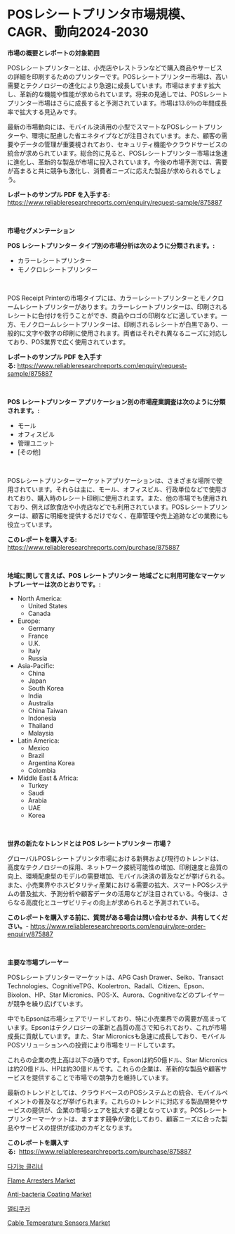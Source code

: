 <p><h1>POSレシートプリンタ市場規模、CAGR、動向2024-2030</h1></p><p><strong>市場の概要とレポートの対象範囲</strong></p>
<p><p>POSレシートプリンターとは、小売店やレストランなどで購入商品やサービスの詳細を印刷するためのプリンターです。POSレシートプリンター市場は、高い需要とテクノロジーの進化により急速に成長しています。市場はますます拡大し、革新的な機能や性能が求められています。将来の見通しでは、POSレシートプリンター市場はさらに成長すると予測されています。市場は13.6％の年間成長率で拡大する見込みです。</p><p>最新の市場動向には、モバイル決済用の小型でスマートなPOSレシートプリンターや、環境に配慮した省エネタイプなどが注目されています。また、顧客の需要やデータの管理が重要視されており、セキュリティ機能やクラウドサービスの統合が求められています。総合的に見ると、POSレシートプリンター市場は急速に進化し、革新的な製品が市場に投入されています。今後の市場予測では、需要が高まると共に競争も激化し、消費者ニーズに応えた製品が求められるでしょう。</p></p>
<p><strong>レポートのサンプル PDF を入手する:</strong> <a href="https://www.reliableresearchreports.com/enquiry/request-sample/875887">https://www.reliableresearchreports.com/enquiry/request-sample/875887</a></p>
<p>&nbsp;</p>
<p><strong>市場セグメンテーション</strong></p>
<p><strong>POS レシートプリンター タイプ別の市場分析は次のように分類されます。:</strong></p>
<p><ul><li>カラーレシートプリンター</li><li>モノクロレシートプリンター</li></ul></p>
<p>&nbsp;</p>
<p><p>POS Receipt Printerの市場タイプには、カラーレシートプリンターとモノクロームレシートプリンターがあります。カラーレシートプリンターは、印刷されるレシートに色付けを行うことができ、商品やロゴの印刷などに適しています。一方、モノクロームレシートプリンターは、印刷されるレシートが白黒であり、一般的に文字や数字の印刷に使用されます。両者はそれぞれ異なるニーズに対応しており、POS業界で広く使用されています。</p></p>
<p><strong>レポートのサンプル PDF を入手する:</strong>&nbsp;<a href="https://www.reliableresearchreports.com/enquiry/request-sample/875887">https://www.reliableresearchreports.com/enquiry/request-sample/875887</a></p>
<p>&nbsp;</p>
<p><strong> POS レシートプリンター アプリケーション別の市場産業調査は次のように分類されます。:</strong></p>
<p><ul><li>モール</li><li>オフィスビル</li><li>管理ユニット</li><li>[その他]</li></ul></p>
<p>&nbsp;</p>
<p><p>POSレシートプリンターマーケットアプリケーションは、さまざまな場所で使用されています。それらは主に、モール、オフィスビル、行政単位などで使用されており、購入時のレシート印刷に使用されます。また、他の市場でも使用されており、例えば飲食店や小売店などでも利用されています。POSレシートプリンターは、顧客に明細を提供するだけでなく、在庫管理や売上追跡などの業務にも役立っています。</p></p>
<p><strong>このレポートを購入する:</strong>&nbsp; <a href="https://www.reliableresearchreports.com/purchase/875887">https://www.reliableresearchreports.com/purchase/875887</a></p>
<p>&nbsp;</p>
<p><strong>地域に関して言えば、POS レシートプリンター 地域ごとに利用可能なマーケットプレーヤーは次のとおりです。:</strong></p>
<p><ul>
    <li>
        North America:
        <ul>
            <li>United States</li>
            <li>Canada</li>
        </ul>
    </li>
    <li>
        Europe:
        <ul>
            <li>Germany</li>
            <li>France</li>
            <li>U.K.</li>
            <li>Italy</li>
            <li>Russia</li>
        </ul>
    </li>
    <li>
        Asia-Pacific:
        <ul>
            <li>China</li>
            <li>Japan</li>
            <li>South Korea</li>
            <li>India</li>
            <li>Australia</li>
            <li>China Taiwan</li>
            <li>Indonesia</li>
            <li>Thailand</li>
            <li>Malaysia</li>
        </ul>
    </li>
    <li>
        Latin America:
        <ul>
            <li>Mexico</li>
            <li>Brazil</li>
            <li>Argentina Korea</li>
            <li>Colombia</li>
        </ul>
    </li>
    <li>
        Middle East & Africa:
        <ul>
            <li>Turkey</li>
            <li>Saudi</li>
            <li>Arabia</li>
            <li>UAE</li>
            <li>Korea</li>
        </ul>
    </li>
    </ul></p>
<p>&nbsp;</p>
<p><strong>世界の新たなトレンドとは POS レシートプリンター 市場？</strong></p>
<p><p>グローバルPOSレシートプリンタ市場における新興および現行のトレンドは、高度なテクノロジーの採用、ネットワーク接続可能性の増加、印刷速度と品質の向上、環境配慮型のモデルの需要増加、モバイル決済の普及などが挙げられる。また、小売業界やホスピタリティ産業における需要の拡大、スマートPOSシステムの普及拡大、予測分析や顧客データの活用などが注目されている。今後は、さらなる高度化とユーザビリティの向上が求められると予測されている。</p></p>
<p><strong>このレポートを購入する前に、質問がある場合は問い合わせるか、共有してください。</strong>- <a href="https://www.reliableresearchreports.com/enquiry/pre-order-enquiry/875887">https://www.reliableresearchreports.com/enquiry/pre-order-enquiry/875887</a></p>
<p>&nbsp;</p>
<p><strong>主要な市場プレーヤー</strong></p>
<p><p>POSレシートプリンターマーケットは、APG Cash Drawer、Seiko、Transact Technologies、CognitiveTPG、Koolertron、Radall、Citizen、Epson、Bixolon、HP、Star Micronics、POS-X、Aurora、Cognitiveなどのプレイヤーが競争を繰り広げています。</p><p>中でもEpsonは市場シェアでリードしており、特に小売業界での需要が高まっています。Epsonはテクノロジーの革新と品質の高さで知られており、これが市場成長に貢献しています。また、Star Micronicsも急速に成長しており、モバイルPOSソリューションへの投資により市場をリードしています。</p><p>これらの企業の売上高は以下の通りです。Epsonは約50億ドル、Star Micronicsは約20億ドル、HPは約30億ドルです。これらの企業は、革新的な製品や顧客サービスを提供することで市場での競争力を維持しています。</p><p>最新のトレンドとしては、クラウドベースのPOSシステムとの統合、モバイルペイメントの普及などが挙げられます。これらのトレンドに対応する製品開発やサービスの提供が、企業の市場シェアを拡大する鍵となっています。POSレシートプリンターマーケットは、ますます競争が激化しており、顧客ニーズに合った製品やサービスの提供が成功のカギとなります。</p></p>
<p><strong>このレポートを購入する:</strong>&nbsp;&nbsp;<a href="https://www.reliableresearchreports.com/purchase/875887">https://www.reliableresearchreports.com/purchase/875887</a></p>
<p><p><a href="https://github.com/vsoq0zknh59/Market-Research-Report-List-1/blob/main/9328490187515.md">다기능 클리너</a></p><p><a href="https://issuu.com/reportprime-2/docs/flame-arresters-market-size-2030.pptx">Flame Arresters Market</a></p><p><a href="https://view.publitas.com/reportprime-1/anti-bacteria-coating-market-size-share-trends-analysis-report-by-application-regional-outlook-competitive-strategies-and-segment-forecasts-2023-2030/">Anti-bacteria Coating Market</a></p><p><a href="https://github.com/jntpkh496620/Market-Research-Report-List-1/blob/main/8603315187514.md">멀티쿠커</a></p><p><a href="https://view.publitas.com/reportprime-1/cable-temperature-sensors-market-size-reflecting-a-forecast-till-2031-market-by-type-by-application-and-by-geography/">Cable Temperature Sensors Market</a></p></p>